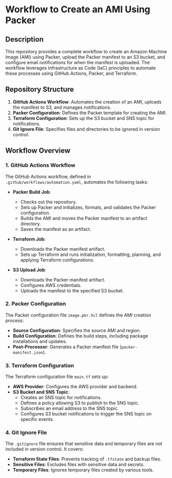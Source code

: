 # Workflow to Create an AMI Using Packer 

## Description

This repository provides a complete workflow to create an Amazon Machine Image (AMI) using Packer, upload the Packer manifest to an S3 bucket, and configure email notifications for when the manifest is uploaded. The workflow leverages Infrastructure as Code (IaC) principles to automate these processes using GitHub Actions, Packer, and Terraform.

## Repository Structure

1. **GitHub Actions Workflow**: Automates the creation of an AMI, uploads the manifest to S3, and manages notifications.
2. **Packer Configuration**: Defines the Packer template for creating the AMI.
3. **Terraform Configuration**: Sets up the S3 bucket and SNS topic for notifications.
4. **Git Ignore File**: Specifies files and directories to be ignored in version control.

## Workflow Overview

### 1. GitHub Actions Workflow

The GitHub Actions workflow, defined in `.github/workflows/automation.yaml`, automates the following tasks:

- **Packer Build Job**:
  - Checks out the repository.
  - Sets up Packer and initializes, formats, and validates the Packer configuration.
  - Builds the AMI and moves the Packer manifest to an artifact directory.
  - Saves the manifest as an artifact.

- **Terraform Job**:
  - Downloads the Packer manifest artifact.
  - Sets up Terraform and runs initialization, formatting, planning, and applying Terraform configurations.

- **S3 Upload Job**:
  - Downloads the Packer manifest artifact.
  - Configures AWS credentials.
  - Uploads the manifest to the specified S3 bucket.

### 2. Packer Configuration 

The Packer configuration file `image.pkr.hcl` defines the AMI creation process:

- **Source Configuration**: Specifies the source AMI and region.
- **Build Configuration**: Defines the build steps, including package installations and updates.
- **Post-Processor**: Generates a Packer manifest file (`packer-manifest.json`).

### 3. Terraform Configuration

The Terraform configuration file `main.tf` sets up:

- **AWS Provider**: Configures the AWS provider and backend.
- **S3 Bucket and SNS Topic**:
  - Creates an SNS topic for notifications.
  - Defines a policy allowing S3 to publish to the SNS topic.
  - Subscribes an email address to the SNS topic.
  - Configures S3 bucket notifications to trigger the SNS topic on specific events.

### 4. Git Ignore File

The `.gitignore` file ensures that sensitive data and temporary files are not included in version control. It covers:

- **Terraform State Files**: Prevents tracking of `.tfstate` and backup files.
- **Sensitive Files**: Excludes files with sensitive data and secrets.
- **Temporary Files**: Ignores temporary files created by various tools.
